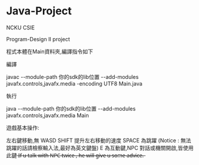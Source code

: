 # Java-Project

NCKU CSIE 

Program-Design II project

程式本體在Main資料夾,編譯指令如下

編譯

javac --module-path 你的sdk的lib位置 --add-modules javafx.controls,javafx.media -encoding UTF8 Main.java

執行

java --module-path 你的sdk的lib位置 --add-modules javafx.controls,javafx.media Main

遊戲基本操作:

左右鍵移動,無 WASD
SHIFT 提升左右移動的速度
SPACE 為跳躍 (Notice : 無法跳躍的話請檢察輸入法,最好為英文鍵盤)
E 為互動鍵,NPC 對話或機關開啟,皆使用此鍵                                                                                        ̶I̶f̶ ̶u̶ ̶t̶a̶l̶k̶ ̶w̶i̶t̶h̶ ̶N̶P̶C̶ ̶t̶w̶i̶c̶e̶ ̶,̶ ̶h̶e̶ ̶w̶i̶l̶l̶ ̶g̶i̶v̶e̶ ̶u̶ ̶s̶o̶m̶e̶ ̶a̶d̶v̶i̶c̶e̶.̶
